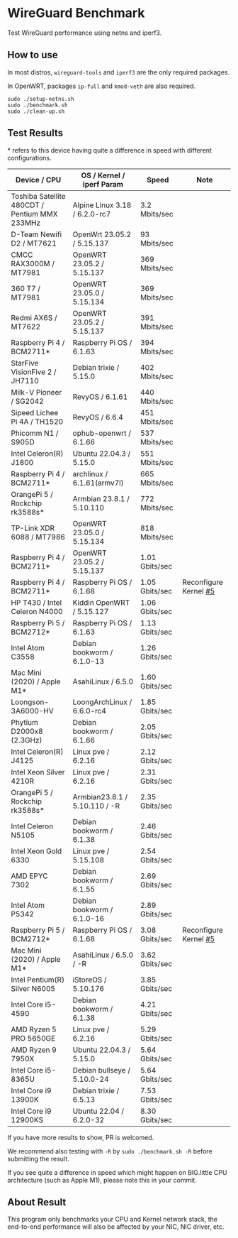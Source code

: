 # WireGuard Benchmark

Test WireGuard performance using netns and iperf3.

## How to use

In most distros, `wireguard-tools` and `iperf3` are the only required packages.

In OpenWRT, packages `ip-full` and `kmod-veth` are also required.

```shell
sudo ./setup-netns.sh
sudo ./benchmark.sh
sudo ./clean-up.sh
```

## Test Results

\* refers to this device having quite a difference in speed with different configurations.

| Device / CPU                     | OS / Kernel / iperf Param        | Speed          | Note |
| -------------------------------- | -------------------------------- | -------------- | - |
| Toshiba Satellite 480CDT / Pentium MMX 233MHz | Alpine Linux 3.18 / 6.2.0-rc7 | 3.2 Mbits/sec   | |
| D-Team Newifi D2 / MT7621        | OpenWrt 23.05.2 / 5.15.137       | 93 Mbits/sec   | |
| CMCC RAX3000M / MT7981           | OpenWRT 23.05.2 / 5.15.137       | 369 Mbits/sec  | |
| 360 T7 / MT7981                  | OpenWRT 23.05.0 / 5.15.134       | 369 Mbits/sec  | |
| Redmi AX6S / MT7622              | OpenWRT 23.05.2 / 5.15.137       | 391 Mbits/sec  | |
| Raspberry Pi 4 / BCM2711*        | Raspberry Pi OS / 6.1.63         | 394 Mbits/sec  | |
| StarFive VisionFive 2 / JH7110   | Debian trixie / 5.15.0           | 402 Mbits/sec  | |
| Milk-V Pioneer / SG2042          | RevyOS / 6.1.61                  | 440 Mbits/sec  | |
| Sipeed Lichee Pi 4A / TH1520     | RevyOS / 6.6.4                   | 451 Mbits/sec  | |
| Phicomm N1 / S905D               | ophub-openwrt / 6.1.66           | 537 Mbits/sec  | |
| Intel Celeron(R) J1800           | Ubuntu 22.04.3 / 5.15.0          | 551 Mbits/sec  | |
| Raspberry Pi 4 / BCM2711*        | archlinux / 6.1.61(armv7l)       | 665 Mbits/sec  | |
| OrangePi 5 / Rockchip rk3588s*   | Armbian 23.8.1 / 5.10.110        | 772 Mbits/sec  | |
| TP-Link XDR 6088 / MT7986        | OpenWRT 23.05.0 / 5.15.134       | 818 Mbits/sec  | |
| Raspberry Pi 4 / BCM2711*        | OpenWRT 23.05.2 / 5.15.137       | 1.01 Gbits/sec | |
| Raspberry Pi 4 / BCM2711*        | Raspberry Pi OS / 6.1.68         | 1.05 Gbits/sec | Reconfigure Kernel [#5](https://github.com/cyyself/wg-bench/issues/5) |
| HP T430 / Intel Celeron N4000    | Kiddin OpenWRT / 5.15.127        | 1.06 Gbits/sec | |
| Raspberry Pi 5 / BCM2712*        | Raspberry Pi OS / 6.1.63         | 1.13 Gbits/sec | |
| Intel Atom C3558                 | Debian bookworm / 6.1.0-13       | 1.26 Gbits/sec | |
| Mac Mini (2020) / Apple M1*      | AsahiLinux / 6.5.0               | 1.60 Gbits/sec | |
| Loongson-3A6000-HV               | LoongArchLinux / 6.6.0-rc4       | 1.85 Gbits/sec | |
| Phytium D2000x8 (2.3GHz)         | Debian bookworm / 6.1.66         | 2.05 Gbits/sec | |
| Intel Celeron(R) J4125           | Linux pve / 6.2.16               | 2.12 Gbits/sec | |
| Intel Xeon Silver 4210R          | Linux pve / 6.2.16               | 2.31 Gbits/sec | |
| OrangePi 5 / Rockchip rk3588s*   | Armbian23.8.1 / 5.10.110 / -R    | 2.35 Gbits/sec | |
| Intel Celeron N5105              | Debian bookworm / 6.1.38         | 2.46 Gbits/sec | |
| Intel Xeon Gold 6330             | Linux pve / 5.15.108             | 2.54 Gbits/sec | |
| AMD EPYC 7302                    | Debian bookworm / 6.1.55         | 2.69 Gbits/sec | |
| Intel Atom P5342                 | Debian bookworm / 6.1.0-16       | 2.89 Gbits/sec | |
| Raspberry Pi 5 / BCM2712*        | Raspberry Pi OS / 6.1.68         | 3.08 Gbits/sec | Reconfigure Kernel [#5](https://github.com/cyyself/wg-bench/issues/5) |
| Mac Mini (2020) / Apple M1*      | AsahiLinux / 6.5.0 / -R          | 3.62 Gbits/sec | |
| Intel Pentium(R) Silver N6005    | iStoreOS / 5.10.176              | 3.85 Gbits/sec | |
| Intel Core i5-4590               | Debian bookworm / 6.1.38         | 4.21 Gbits/sec | |
| AMD Ryzen 5 PRO 5650GE           | Linux pve / 6.2.16               | 5.29 Gbits/sec | |
| AMD Ryzen 9 7950X                | Ubuntu 22.04.3 / 5.15.0          | 5.64 Gbits/sec | |
| Intel Core i5-8365U              | Debian bullseye / 5.10.0-24      | 5.64 Gbits/sec | |
| Intel Core i9 13900K             | Debian trixie / 6.5.13           | 7.53 Gbits/sec | |
| Intel Core i9 12900KS            | Ubuntu 22.04 / 6.2.0-32          | 8.30 Gbits/sec | |

If you have more results to show, PR is welcomed.

We recommend also testing with `-R` by `sudo ./benchmark.sh -R` before submitting the result.

If you see quite a difference in speed which might happen on BIG.little CPU architecture (such as Apple M1), please note this in your commit.

## About Result

This program only benchmarks your CPU and Kernel network stack, the end-to-end performance will also be affected by your NIC, NIC driver, etc.
